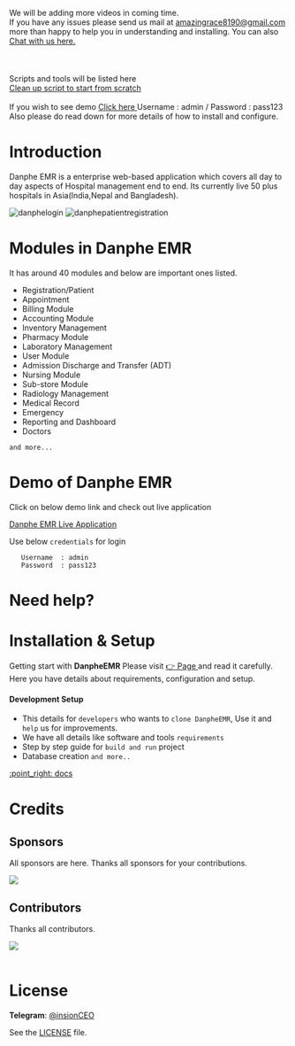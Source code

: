 We will be adding more videos in coming time.
<br>
If you have any issues please send us mail at amazingrace8190@gmail.com  more than happy to help you in understanding and installing. You can also <a href="https://www.ehospitalmanagementsystem.com/" target="_new">
 Chat with us here.
</a> 
<br> <br> <br><br>
Scripts and tools will be listed here <br>
<a href="https://github.com/insionCEO/cleanupDanpheDM">Clean up script to start from scratch</a> <br>
 <br>
 If you wish to see demo <a href="http://202.51.74.168:302" target="_blank">
 Click here
</a> Username  : admin / Password  : pass123 <br>
Also please do read down for more details of how to install and configure.

Introduction
==============
Danphe EMR is a enterprise web-based application which covers all day to day aspects of Hospital management end to end. Its currently live 50 plus hospitals in Asia(India,Nepal and Bangladesh). 

![danphelogin](https://user-images.githubusercontent.com/48054642/159859670-05cbe026-f0eb-43cf-811a-0404a36a76f7.jpg) ![danphepatientregistration](https://user-images.githubusercontent.com/48054642/159859505-84b59b71-d271-4e33-b504-1c15ecba3580.jpg)

Modules in Danphe EMR
==============
It has around 40 modules and below are important ones listed.

+ Registration/Patient 
+ Appointment 
+ Billing Module 
+ Accounting Module 
+ Inventory Management 
+ Pharmacy Module 
+ Laboratory Management 
+ User Module 
+ Admission Discharge and Transfer (ADT) 
+ Nursing Module 
+ Sub-store Module 
+ Radiology Management 
+ Medical Record 
+ Emergency 
+ Reporting and Dashboard 
+ Doctors 

`and more...`

Demo of Danphe EMR
==============

Click on below demo link and check out live application

<a href="http://202.51.74.168:302/" target="_blank">
  Danphe EMR Live Application
</a>

Use below `credentials` for login

```
   Username  : admin
   Password  : pass123
```   

Need help?
==============

Installation & Setup
======================
Getting start with **DanpheEMR** Please visit <a href="https://insionCEO.github.io/hospital-management-emr//#setup" target="_blank">
    :point_right: Page
</a>  and read it carefully. 
Here you have details about requirements, configuration and setup.


#### Development Setup

+ This details for `developers` who wants to `clone DanpheEMR`, Use it and `help` us for improvements.
+ We have all details like software and tools `requirements`
+ Step by step guide for `build and run` project
+ Database creation 
`and more..`


<a href="https://insionCEO.github.io/hospital-management-emr/#setup" target="_blank">
    :point_right: docs
</a>

Credits
========

## Sponsors
All sponsors are here. Thanks all sponsors for your contributions.

<a href="https://www.imarkdigital.com/" target="_blank">
  <img src="https://user-images.githubusercontent.com/48054642/161473176-51fcb05f-e87f-4229-8673-887bf5060fe0.png" />
</a>

## Contributors
Thanks all contributors. 

<a href="https://github.com/insionCEO/hospital-management-emr/graphs/contributors" target="_blank">
  <img src="https://contrib.rocks/image?repo=insionCEO/hospital-management-emr" />
</a> <br><br>


License
==============

**Telegram**: [@insionCEO](https://t.me/insionCEO)


See the [LICENSE](https://github.com/insionCEO/hospital-management-emr/blob/master/LICENSE) file.

